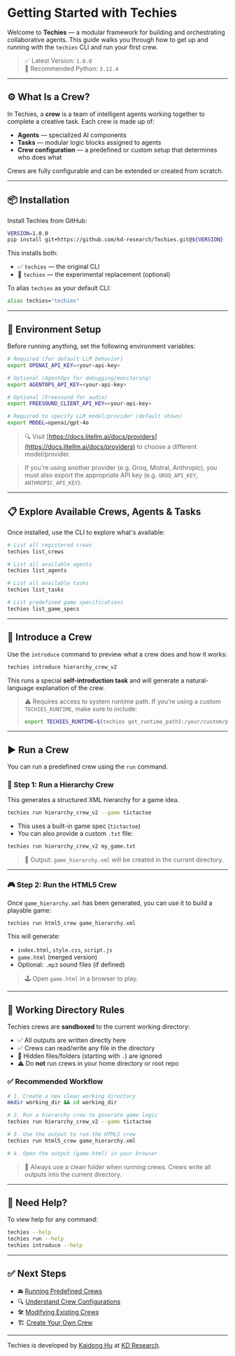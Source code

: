 # Getting Started with Techies

Welcome to **Techies** — a modular framework for building and orchestrating collaborative agents. This guide walks you through how to get up and running with the `techies` CLI and run your first crew.

> ✅ Latest Version: `1.0.0`  
> 🐍 Recommended Python: `3.12.4`

---

## ⚙️ What Is a Crew?

In Techies, a **crew** is a team of intelligent agents working together to complete a creative task. Each crew is made up of:

- **Agents** — specialized AI components
- **Tasks** — modular logic blocks assigned to agents
- **Crew configuration** — a predefined or custom setup that determines who does what

Crews are fully configurable and can be extended or created from scratch.

---

## 📦 Installation

Install Techies from GitHub:

```bash
VERSION=1.0.0
pip install git+https://github.com/kd-research/Techies.git@${VERSION}
```

This installs both:

- ✅ `techies` — the original CLI
- 🧪 `techiex` — the experimental replacement (optional)

To alias `techiex` as your default CLI:

```bash
alias techies="techiex"
```

---

## 🔐 Environment Setup

Before running anything, set the following environment variables:

```bash
# Required (for default LLM behavior)
export OPENAI_API_KEY=<your-api-key>

# Optional (AgentOps for debugging/monitoring)
export AGENTOPS_API_KEY=<your-api-key>

# Optional (Freesound for audio)
export FREESOUND_CLIENT_API_KEY=<your-api-key>

# Required to specify LLM model/provider (default shown)
export MODEL=openai/gpt-4o
```

> 🔍 Visit [https://docs.litellm.ai/docs/providers](https://docs.litellm.ai/docs/providers) to choose a different model/provider.

> If you're using another provider (e.g. Groq, Mistral, Anthropic), you must also export the appropriate API key (e.g. `GROQ_API_KEY`, `ANTHROPIC_API_KEY`).

---

## 📋 Explore Available Crews, Agents & Tasks

Once installed, use the CLI to explore what's available:

```bash
# List all registered crews
techies list_crews

# List all available agents
techies list_agents

# List all available tasks
techies list_tasks

# List predefined game specifications
techies list_game_specs
```

---

## 👋 Introduce a Crew

Use the `introduce` command to preview what a crew does and how it works:

```bash
techies introduce hierarchy_crew_v2
```

This runs a special **self-introduction task** and will generate a natural-language explanation of the crew.

> ⚠️ Requires access to system runtime path. If you’re using a custom `TECHIES_RUNTIME`, make sure to include:
> ```bash
> export TECHIES_RUNTIME=$(techies get_runtime_path):/your/custom/path
> ```

---

## ▶️ Run a Crew

You can run a predefined crew using the `run` command.

### 🧩 Step 1: Run a Hierarchy Crew

This generates a structured XML hierarchy for a game idea.

```bash
techies run hierarchy_crew_v2 --game tictactoe
```

- This uses a built-in game spec (`tictactoe`)
- You can also provide a custom `.txt` file:

```bash
techies run hierarchy_crew_v2 my_game.txt
```

> 📄 Output: `game_hierarchy.xml` will be created in the current directory.

---

### 🎮 Step 2: Run the HTML5 Crew

Once `game_hierarchy.xml` has been generated, you can use it to build a playable game:

```bash
techies run html5_crew game_hierarchy.xml
```

This will generate:

- `index.html`, `style.css`, `script.js`
- `game.html` (merged version)
- Optional: `.mp3` sound files (if defined)

> 🕹 Open `game.html` in a browser to play.

---

## 📁 Working Directory Rules

Techies crews are **sandboxed** to the current working directory:

- ✅ All outputs are written directly here
- ✅ Crews can read/write any file in the directory
- 🚫 Hidden files/folders (starting with `.`) are ignored
- ⚠️ Do **not** run crews in your home directory or root repo

### ✅ Recommended Workflow

```bash
# 1. Create a new clean working directory
mkdir working_dir && cd working_dir

# 2. Run a hierarchy crew to generate game logic
techies run hierarchy_crew_v2 --game tictactoe

# 3. Use the output to run the HTML5 crew
techies run html5_crew game_hierarchy.xml

# 4. Open the output (game.html) in your browser
```

> 🧠 Always use a clean folder when running crews. Crews write all outputs into the current directory.

---

## 🧰 Need Help?

To view help for any command:

```bash
techies --help
techies run --help
techies introduce --help
```

---

## ✅ Next Steps

- 🚘 [Running Predefined Crews](./Running-Predefined-Crews.md)
- 🔍 [Understand Crew Configurations](./Understand-Crew-Configurations.md)
- 🛠 [Modifying Existing Crews](./Modifying-Existing-Crews.md)
- 🏗 [Create Your Own Crew](./Create-Your-Own-Crew.md)

---

Techies is developed by [Kaidong Hu](https://hukaidong.com) at [KD Research](https://github.com/kd-research).
